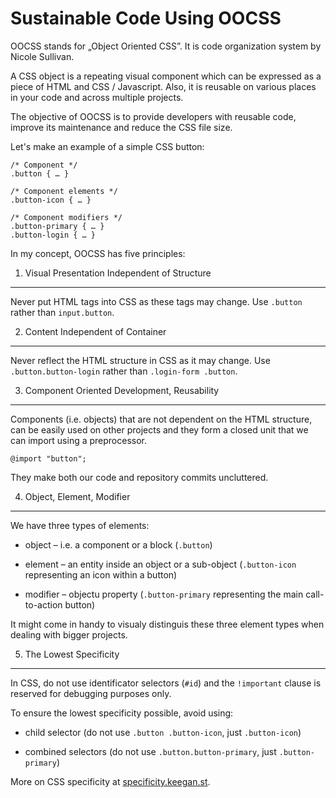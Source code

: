 Sustainable Code Using OOCSS
============================

OOCSS stands for „Object Oriented CSS”. It is code organization system by Nicole
Sullivan.

A CSS object is a repeating visual component  which can be expressed as a piece
of HTML and CSS / Javascript. Also, it is reusable on various places in your
code and across multiple projects.

The objective of OOCSS is to provide developers with reusable code, improve its
maintenance and reduce the CSS file size.

Let's make an example of a simple CSS button:

~~~~~~~~~~~~~~~~~~~~~~~~~~~~~~~~~~~~~~~~~~~~~~~~~~~~~~~~~~~~~~~~~~~~~~~~~~~~~~~~
/* Component */
.button { … }

/* Component elements */
.button-icon { … }

/* Component modifiers */
.button-primary { … }
.button-login { … }
~~~~~~~~~~~~~~~~~~~~~~~~~~~~~~~~~~~~~~~~~~~~~~~~~~~~~~~~~~~~~~~~~~~~~~~~~~~~~~~~

In my concept, OOCSS has five principles:

1) Visual Presentation Independent of Structure
-----------------------------------------------

Never put HTML tags into CSS as these tags may change. Use `.button` rather than
`input.button`.

2) Content Independent of Container
-----------------------------------

Never reflect the HTML structure in CSS as it may change. Use
`.button.button-login` rather than `.login-form .button`.

3) Component Oriented Development, Reusability
----------------------------------------------

Components (i.e. objects) that are not dependent on the HTML structure, can be
easily used on other projects and they form a closed unit that we can import
using a preprocessor.

~~~~~~~~~~~~~~~~~~~~~~~~~~~~~~~~~~~~~~~~~~~~~~~~~~~~~~~~~~~~~~~~~~~~~~~~~~~~~~~~
@import "button";
~~~~~~~~~~~~~~~~~~~~~~~~~~~~~~~~~~~~~~~~~~~~~~~~~~~~~~~~~~~~~~~~~~~~~~~~~~~~~~~~

They make both our code and repository commits uncluttered.

4) Object, Element, Modifier
----------------------------

We have three types of elements:

-   object – i.e. a component or a block (`.button`)

-   element – an entity inside an object or a sub-object (`.button-icon`
    representing an icon within a button)

-   modifier – objectu property (`.button-primary` representing the main
    call-to-action button)

It might come in handy to visualy distinguis these three element types when
dealing with bigger projects.

5) The Lowest Specificity
-------------------------

In CSS, do not use identificator selectors (`#id`) and the `!important` clause
is reserved for debugging purposes only.

To ensure the lowest specificity possible, avoid using:

-   child selector (do not use `.button .button-icon`, just `.button-icon`)

-   combined selectors (do not use `.button.button-primary`, just
    `.button-primary`)

More on CSS specificity at
[specificity.keegan.st](<http://specificity.keegan.st/>).
